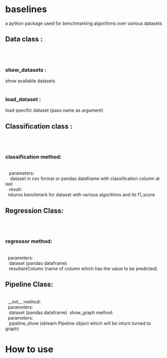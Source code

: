 # baselines
a python package used for benchmarking algorithms over various datasets<br>

<h2>Data class :</h2> <br>
&nbsp;   <h3>show_datasets :</h3> show available datasets<br>
&nbsp;    <h3>load_dataset :</h3> load specific dataset (pass name as argument)<br>

<h2>Classification class :</h2><br>
&nbsp;    <h3>classification method:</h3><br>
&nbsp;&nbsp;  parameters:<br>
&nbsp;&nbsp;&nbsp;       dataset in csv format or pandas dataframe with classification column at last<br>
&nbsp;&nbsp;       result:<br>
&nbsp;         returns benchmark for dataset with various algorithms and its f1_score<br>

<h2>Regression Class:</h2><br>
&nbsp;<h3>regressor method:</h3><br>
&nbsp;&nbsp;parameters:<br>
&nbsp;&nbsp;&nbsp;dataset (pandas dataframe)<br>
&nbsp;&nbsp;&nbsp;resultantColumn (name of column which has the value to be predicted)

<h2>Pipeline Class:</h2><br>
&nbsp; __init__ method:<br>
&nbsp;&nbsp;parameters:<br>
&nbsp;&nbsp;&nbsp;dataset (pandas dataframe)
&nbsp;show_graph method:<br>
&nbsp;&nbsp;parameters:<br>
&nbsp;&nbsp;&nbsp;pipeline_show (sklearn Pipeline object which will be inturn turned to graph)<br>

<h1>How to use</h1>